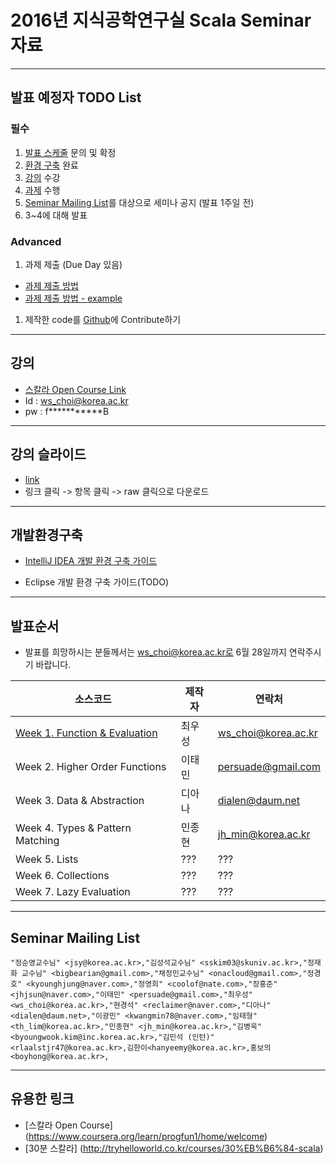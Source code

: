 # 2016년 지식공학연구실 Scala Seminar 자료


------
## 발표 예정자 TODO List

### 필수
1. [발표 스케줄](https://github.com/ws-choi/scala_lab#발표순서) 문의 및 확정
1. [환경 구축](https://github.com/ws-choi/scala_lab#개발환경구축) 완료
1. [강의](https://www.coursera.org/learn/progfun1/home/welcome) 수강
1. [과제](https://www.coursera.org/learn/progfun1/home/assignments) 수행
1. [Seminar Mailing List](https://github.com/ws-choi/scala_lab#seminar-mailing-list)를 대상으로 세미나 공지 (발표 1주일 전)
1. 3~4에 대해 발표

### Advanced
1. 과제 제출 (Due Day 있음)
  - [과제 제출 방법](https://www.coursera.org/learn/progfun1/lecture/VMdkA/tutorial-working-on-the-programming-assignments)
  - [과제 제출 방법 - example](https://www.coursera.org/learn/progfun1/programming/xIz9O/example-assignment)

1. 제작한 code를 [Github](https://github.com/ws-choi/)에 Contribute하기



  ------
## 강의

- [스칼라 Open Course Link](https://www.coursera.org/learn/progfun1/home/welcome)
- Id : ws_choi@korea.ac.kr
- pw : f\*\*\*\*\*\*\*\*\*\*\*B


------
## 강의 슬라이드

- [link](https://github.com/ws-choi/scala_lab/tree/alpha-0.1.0/lecture)
- 링크 클릭 -> 항목 클릭 -> raw 클릭으로 다운로드


------
## 개발환경구축

- [IntelliJ IDEA 개발 환경 구축 가이드](https://github.com/ws-choi/scala_lab/raw/alpha-0.1.0/lecture/Intelli%20J%20IDEA%20-%20Scala%20Setting.pptx)

- Eclipse 개발 환경 구축 가이드(TODO)


------
## 발표순서

- 발표를 희망하시는 분들께서는 ws_choi@korea.ac.kr로 6월 28일까지 연락주시기 바랍니다.

|소스코드                                      |제작자 |연락처                |
|------------------------------------------|----|-------------------|
|[Week 1. Function & Evaluation](https://github.com/ws-choi/scala_lab/tree/alpha-0.1.0/src/main/scala/week01)                       |최우성 |ws_choi@korea.ac.kr|
|Week 2. Higher Order Functions| 이태민 | persuade@gmail.com|
|Week 3. Data & Abstraction| 디아나 | dialen@daum.net|
|Week 4. Types & Pattern Matching| 민종현 | jh_min@korea.ac.kr|
|Week 5. Lists| ??? | ???|
|Week 6. Collections| ??? | ???|
|Week 7. Lazy Evaluation | ??? | ???


------


## Seminar Mailing List
```List
"정순영교수님" <jsy@korea.ac.kr>,"김성석교수님" <sskim03@skuniv.ac.kr>,"정재화 교수님" <bigbearian@gmail.com>,"채정민교수님" <onacloud@gmail.com>,"정경호" <kyounghjung@naver.com>,"정영희" <coolof@nate.com>,"장홍준" <jhjsun@naver.com>,"이태민" <persuade@gmail.com>,"최우성" <ws_choi@korea.ac.kr>,"현경석" <reclaimer@naver.com>,"디아나" <dialen@daum.net>,"이광민" <kwangmin78@naver.com>,"임태형" <th_lim@korea.ac.kr>,"민종현" <jh_min@korea.ac.kr>,"김병욱" <byoungwook.kim@inc.korea.ac.kr>,"김민석 (인턴)" <rlaalstjr47@korea.ac.kr>,김한이<hanyeemy@korea.ac.kr>,홍보의<boyhong@korea.ac.kr>,
```

------

## 유용한 링크

- [스칼라 Open Course] (https://www.coursera.org/learn/progfun1/home/welcome)
- [30분 스칼라] (http://tryhelloworld.co.kr/courses/30%EB%B6%84-scala)
